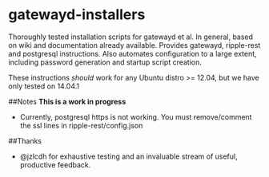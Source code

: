 gatewayd-installers
===================

Thoroughly tested installation scripts for gatewayd et al. In general, based on wiki and documentation already available. Provides gatewayd, ripple-rest and postgresql instructions. Also automates configuration to a large extent, including password generation and startup script creation.

These instructions *should* work for any Ubuntu distro >= 12.04, but we have only tested on 14.04.1

##Notes
**This is a work in progress**
  - Currently, postgresql https is not working. You must remove/comment the ssl lines in ripple-rest/config.json

##Thanks
  - @jzlcdh for exhaustive testing and an invaluable stream of useful, productive feedback.
